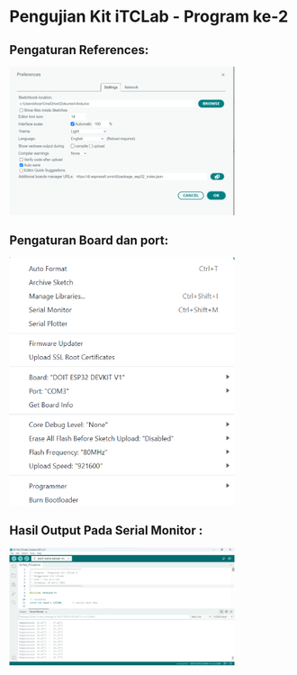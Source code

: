 # Pengujian Kit iTCLab - Program ke-2

## Pengaturan References:

<p>
  <img src="https://github.com/IhzaFajriRahmadi/MIKROKONTROLER/blob/main/ITC%20LAB%20TES%202/Gambar1.png" alt="" class="img-responsive" width="400">
</p>

## Pengaturan Board dan port:

<p>
  <img src="https://github.com/IhzaFajriRahmadi/MIKROKONTROLER/blob/main/ITC%20LAB%20TES%202/Gambar3.png" alt="" class="img-responsive" width="400">
</p>

## Hasil Output Pada Serial Monitor :

<p>
  <img src="https://github.com/IhzaFajriRahmadi/MIKROKONTROLER/blob/main/ITC%20LAB%20TES%202/Gambar2.png" alt="" class="img-responsive" width="400">
</p>
